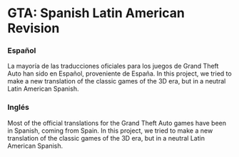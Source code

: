 # GTA: Spanish Latin American Revision


### Español
La mayoría de las traducciones oficiales para los juegos de Grand Theft Auto han sido en Español, proveniente de España.
In this project, we tried to make a new translation of the classic games of the 3D era, but in a neutral Latin American Spanish.

### Inglés
Most of the official translations for the Grand Theft Auto games have been in Spanish, coming from Spain.
In this project, we tried to make a new translation of the classic games of the 3D era, but in a neutral Latin American Spanish.
